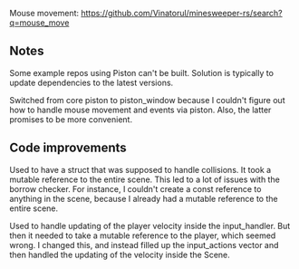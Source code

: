 Mouse movement:
https://github.com/Vinatorul/minesweeper-rs/search?q=mouse_move

## Notes
Some example repos using Piston can't be built. Solution is typically to update dependencies to the latest versions.

Switched from core piston to piston_window because I couldn't figure out how to handle mouse movement and events via piston. Also, the latter promises to be more convenient.

## Code improvements
Used to have a struct that was supposed to handle collisions. It took a mutable reference to the entire scene. This led to a lot of issues with the borrow checker. For instance, I couldn't create a const reference to anything in the scene, because I already had a mutable reference to the entire scene.

Used to handle updating of the player velocity inside the input_handler. But then it needed to take a mutable reference to the player, which seemed wrong. I changed this, and instead filled up the input_actions vector and then handled the updating of the velocity inside the Scene.